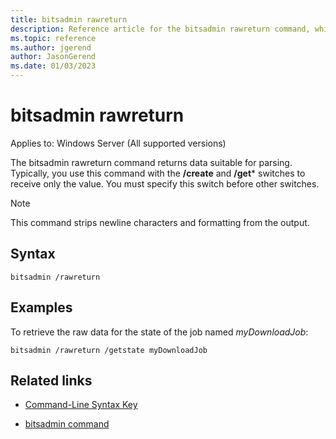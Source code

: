 ```yaml
---
title: bitsadmin rawreturn
description: Reference article for the bitsadmin rawreturn command, which returns data suitable for parsing.
ms.topic: reference
ms.author: jgerend
author: JasonGerend
ms.date: 01/03/2023
---
```


# bitsadmin rawreturn

Applies to: Windows Server (All supported versions) 

The bitsadmin rawreturn command returns data suitable for parsing. Typically, you use this command with the **/create** and **/get*** switches to receive only the value. You must specify this switch before other switches.

> [!NOTE]
> This command strips newline characters and formatting from the output.

## Syntax

```
bitsadmin /rawreturn
```

## Examples

To retrieve the raw data for the state of the job named *myDownloadJob*:

```
bitsadmin /rawreturn /getstate myDownloadJob
```

## Related links

- [Command-Line Syntax Key](command-line-syntax-key.md)

- [bitsadmin command](bitsadmin.md)